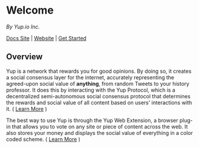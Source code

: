 # Welcome

_By Yup.io Inc._

[Docs Site](https://docs.yup.io) \| [Website](https://yup.io) \| [Get Started](./)

## Overview

Yup is a network that rewards you for good opinions. By doing so, it creates a social consensus layer for the internet, accurately representing the agreed-upon social value of **anything**, from random Tweets to your history professor. It does this by interacting with the Yup Protocol, which is a decentralized semi-autonomous social consensus protocol that determines the rewards and social value of all content based on users' interactions with it. \( [Learn More](https://github.com/Yup-io/yup_docs/tree/24938ac610bbd465109806ec69fb9e97054f2399/protocol.md) \)

The best way to use Yup is through the Yup Web Extension, a browser plug-in that allows you to vote on any site or piece of content across the web. It also stores your money and displays the social value of everything in a color coded scheme. \( [Learn More](https://github.com/Yup-io/yup_docs/tree/24938ac610bbd465109806ec69fb9e97054f2399/ext.md) \)

